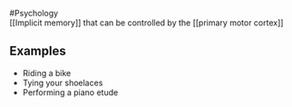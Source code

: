 #Psychology  
[[Implicit memory]] that can be controlled by the [[primary motor cortex]]
## Examples
* Riding a bike
* Tying your shoelaces
* Performing a piano etude